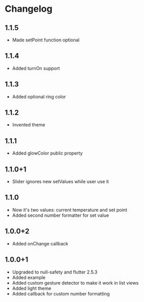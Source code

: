 # Changelog

## 1.1.5

  - Made setPoint function optional

## 1.1.4

  - Added turnOn support

## 1.1.3

  - Added optional ring color

## 1.1.2

  - Invented theme

## 1.1.1

  - Added glowColor public property

## 1.1.0+1

  - Slider ignores new setValues while user use it

## 1.1.0

  - Now it's two values: current temperature and set point
  - Added second number formatter for set value

## 1.0.0+2

  - Added onChange callback

## 1.0.0+1

  - Upgraded to null-safety and flutter 2.5.3
  - Added example
  - Added custom gesture detector to make it work in list views
  - Added light theme
  - Added callback for custom number formatting

  
